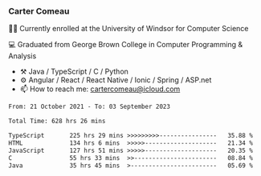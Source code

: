 ### Carter Comeau

🙋‍♂️ Currently enrolled at the University of Windsor for Computer Science

💻 Graduated from George Brown College in Computer Programming & Analysis

- ⚒️ Java / TypeScript / C / Python
- ⚙️ Angular / React / React Native / Ionic / Spring / ASP.net
- 📫 How to reach me: cartercomeau@icloud.com

<!--START_SECTION:waka-->

```txt
From: 21 October 2021 - To: 03 September 2023

Total Time: 628 hrs 26 mins

TypeScript       225 hrs 29 mins >>>>>>>>>----------------   35.88 %
HTML             134 hrs 6 mins  >>>>>--------------------   21.34 %
JavaScript       127 hrs 51 mins >>>>>--------------------   20.35 %
C                55 hrs 33 mins  >>-----------------------   08.84 %
Java             35 hrs 45 mins  >------------------------   05.69 %
```

<!--END_SECTION:waka-->
